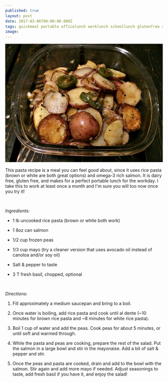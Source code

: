 ```yaml
---
published: true
layout: post
date: 2017-03-06T00:00:00.000Z
tags: quickmeal portable officelunch worklunch schoollunch glutenfree starch dairyfree easyrecipe
image: 
---
```



![IMG_4550.jpg](/content/IMG_4550.jpg)

This pasta recipe is a meal you can feel good about, since it uses rice pasta (brown or white are both great options) and omega-3 rich salmon. It is dairy free, gluten free, and makes for a perfect portable lunch for the workday. I take this to work at least once a month and I'm sure you will too now once you try it!

<br>

*Ingredients:*


* 1 lb uncooked rice pasta (brown or white both work)

* 1 8oz can salmon

* 1/2 cup frozen peas

* 1/3 cup mayo (try a cleaner version that uses avocado oil instead of canoloa and/or soy oil)

* Salt & pepper to taste

* 3 T fresh basil, chopped, optional

<br>

*Directions:*

1. Fill approximately a medium saucepan and bring to a boil. 

2. Once water is boiling, add rice pasta and cook until al dente (~10 minutes for brown rice pasta and ~8 minutes for white rice pasta).

3. Boil 1 cup of water and add the peas. Cook peas for about 5 minutes, or until soft and warmed through. 

4. While the pasta and peas are cooking, prepare the rest of the salad. Put the salmon in a large bowl and stir in the mayonaise. Add a bit of salt & pepper and stir.

5. Once the peas and pasta are cooked, drain and add to the bowl with the salmon. Stir again and add more mayo if needed. Adjust seasonings to taste, add fresh basil if you have it, and enjoy the salad!

